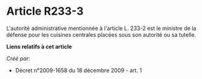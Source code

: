 # Article R233-3

L'autorité administrative mentionnée à l'article L. 233-2 est le ministre de la défense pour les cuisines centrales placées
sous son autorité ou sa tutelle.

**Liens relatifs à cet article**

_Créé par_:

  - Décret n°2009-1658 du 18 décembre 2009 - art. 1
